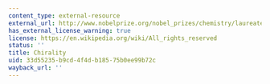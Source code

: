 ```yaml
---
content_type: external-resource
external_url: http://www.nobelprize.org/nobel_prizes/chemistry/laureates/2001/illpres/game.html
has_external_license_warning: true
license: https://en.wikipedia.org/wiki/All_rights_reserved
status: ''
title: Chirality
uid: 33d55235-b9cd-4f4d-b185-75b0ee99b72c
wayback_url: ''
---
```

